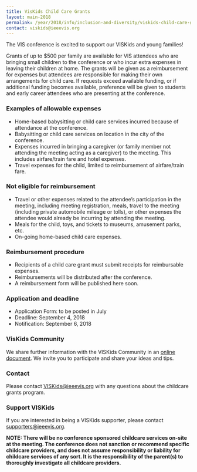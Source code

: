 ```yaml
---
title: VisKids Child Care Grants
layout: main-2018
permalink: /year/2018/info/inclusion-and-diversity/viskids-child-care-grants
contact: viskids@ieeevis.org
---
```


The VIS conference is excited to support our VISKids and young families!

Grants of up to $500 per family are available for VIS attendees who are bringing small children to the conference or who incur extra expenses in leaving their children at home. The grants will be given as a reimbursement for expenses but attendees are responsible for making their own arrangements for child care. If requests exceed available funding, or if additional funding becomes available, preference will be given to students and early career attendees who are presenting at the conference.
 
### Examples of allowable expenses

* Home-based babysitting or child care services incurred because of
  attendance at the conference.
* Babysitting or child care services on location in the city of the
  conference.
* Expenses incurred in bringing a caregiver (or family member not
  attending the meeting acting as a caregiver) to the meeting. This
  includes airfare/train fare and hotel expenses.
* Travel expenses for the child, limited to reimbursement of
  airfare/train fare.
  
### Not eligible for reimbursement

* Travel or other expenses related to the attendee’s participation in
  the meeting, including meeting registration, meals, travel to the
  meeting (including private automobile mileage or tolls), or other
  expenses the attendee would already be incurring by attending the
  meeting. 
* Meals for the child, toys, and tickets to museums, amusement parks,
  etc.
* On-going home-based child care expenses.

### Reimbursement procedure

* Recipients of a child care grant must submit receipts for
  reimbursable expenses.
* Reimbursements will be distributed after the conference.
* A reimbursement form will be published here soon.

### Application and deadline

* Application Form: to be posted in July
* Deadline: September 4, 2018
* Notification: September 6, 2018

### VisKids Community

We share further information with the VISKids Community in an [online document](https://docs.google.com/document/d/1S5nkD4exOvY2hDn747RXfVjJCype4Co5iKYAutsT2WY/edit?usp=sharing). We invite you to participate and share your ideas and tips.

### Contact

Please contact [VISKids@ieeevis.org](mailto:VISKids@ieeevis.org) with any questions about the
childcare grants program.
 
### Support VISKids

If you are interested in being a VISKids supporter, please contact [supporters@ieeevis.org](mailto:supporters@ieeevis.org).
 
**NOTE: There will be no conference sponsored childcare services
on-site at the meeting. The conference does not sanction or recommend
specific childcare providers, and does not assume responsibility or
liability for childcare services of any sort. It is the responsibility
of the parent(s) to thoroughly investigate all childcare providers.**
  
